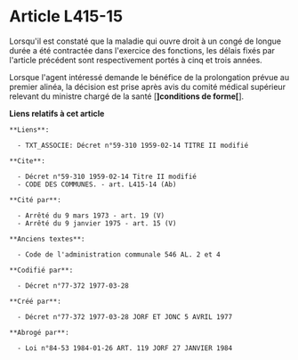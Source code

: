 # Article L415-15

Lorsqu'il est constaté que la maladie qui ouvre droit à un congé de longue durée a été contractée dans l'exercice des
fonctions, les délais fixés par l'article précédent sont respectivement portés à cinq et trois années.

Lorsque l'agent intéressé demande le bénéfice de la prolongation prévue au premier alinéa, la décision est prise après avis
du comité médical supérieur relevant du ministre chargé de la santé [**]conditions de forme[**].

**Liens relatifs à cet article**

	**Liens**:

	  - TXT_ASSOCIE: Décret n°59-310 1959-02-14 TITRE II modifié

	**Cite**:

	  - Décret n°59-310 1959-02-14 Titre II modifié
	  - CODE DES COMMUNES. - art. L415-14 (Ab)

	**Cité par**:

	  - Arrêté du 9 mars 1973 - art. 19 (V)
	  - Arrêté du 9 janvier 1975 - art. 15 (V)

	**Anciens textes**:

	  - Code de l'administration communale 546 AL. 2 et 4

	**Codifié par**:

	  - Décret n°77-372 1977-03-28

	**Créé par**:

	  - Décret n°77-372 1977-03-28 JORF ET JONC 5 AVRIL 1977

	**Abrogé par**:

	  - Loi n°84-53 1984-01-26 ART. 119 JORF 27 JANVIER 1984
